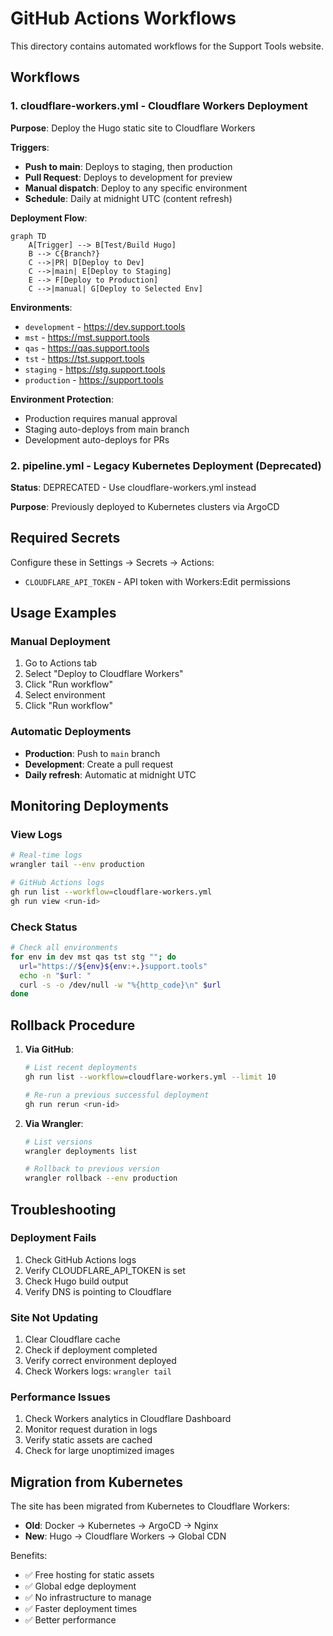 # GitHub Actions Workflows

This directory contains automated workflows for the Support Tools website.

## Workflows

### 1. cloudflare-workers.yml - Cloudflare Workers Deployment

**Purpose**: Deploy the Hugo static site to Cloudflare Workers

**Triggers**:
- **Push to main**: Deploys to staging, then production
- **Pull Request**: Deploys to development for preview
- **Manual dispatch**: Deploy to any specific environment
- **Schedule**: Daily at midnight UTC (content refresh)

**Deployment Flow**:

```mermaid
graph TD
    A[Trigger] --> B[Test/Build Hugo]
    B --> C{Branch?}
    C -->|PR| D[Deploy to Dev]
    C -->|main| E[Deploy to Staging]
    E --> F[Deploy to Production]
    C -->|manual| G[Deploy to Selected Env]
```

**Environments**:
- `development` - https://dev.support.tools
- `mst` - https://mst.support.tools
- `qas` - https://qas.support.tools
- `tst` - https://tst.support.tools
- `staging` - https://stg.support.tools
- `production` - https://support.tools

**Environment Protection**:
- Production requires manual approval
- Staging auto-deploys from main branch
- Development auto-deploys for PRs

### 2. pipeline.yml - Legacy Kubernetes Deployment (Deprecated)

**Status**: DEPRECATED - Use cloudflare-workers.yml instead

**Purpose**: Previously deployed to Kubernetes clusters via ArgoCD

## Required Secrets

Configure these in Settings → Secrets → Actions:

- `CLOUDFLARE_API_TOKEN` - API token with Workers:Edit permissions

## Usage Examples

### Manual Deployment

1. Go to Actions tab
2. Select "Deploy to Cloudflare Workers"
3. Click "Run workflow"
4. Select environment
5. Click "Run workflow"

### Automatic Deployments

- **Production**: Push to `main` branch
- **Development**: Create a pull request
- **Daily refresh**: Automatic at midnight UTC

## Monitoring Deployments

### View Logs
```bash
# Real-time logs
wrangler tail --env production

# GitHub Actions logs
gh run list --workflow=cloudflare-workers.yml
gh run view <run-id>
```

### Check Status
```bash
# Check all environments
for env in dev mst qas tst stg ""; do
  url="https://${env}${env:+.}support.tools"
  echo -n "$url: "
  curl -s -o /dev/null -w "%{http_code}\n" $url
done
```

## Rollback Procedure

1. **Via GitHub**:
   ```bash
   # List recent deployments
   gh run list --workflow=cloudflare-workers.yml --limit 10
   
   # Re-run a previous successful deployment
   gh run rerun <run-id>
   ```

2. **Via Wrangler**:
   ```bash
   # List versions
   wrangler deployments list
   
   # Rollback to previous version
   wrangler rollback --env production
   ```

## Troubleshooting

### Deployment Fails

1. Check GitHub Actions logs
2. Verify CLOUDFLARE_API_TOKEN is set
3. Check Hugo build output
4. Verify DNS is pointing to Cloudflare

### Site Not Updating

1. Clear Cloudflare cache
2. Check if deployment completed
3. Verify correct environment deployed
4. Check Workers logs: `wrangler tail`

### Performance Issues

1. Check Workers analytics in Cloudflare Dashboard
2. Monitor request duration in logs
3. Verify static assets are cached
4. Check for large unoptimized images

## Migration from Kubernetes

The site has been migrated from Kubernetes to Cloudflare Workers:

- **Old**: Docker → Kubernetes → ArgoCD → Nginx
- **New**: Hugo → Cloudflare Workers → Global CDN

Benefits:
- ✅ Free hosting for static assets
- ✅ Global edge deployment
- ✅ No infrastructure to manage
- ✅ Faster deployment times
- ✅ Better performance